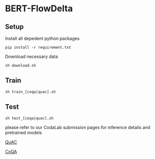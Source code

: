 # BERT-FlowDelta

## Setup

Install all depedent python packages

```
pip install -r requirement.txt
```

Download necessary data

```
sh download.sh
```

## Train

```
sh train_[coqa|quac].sh
```
## Test

```
sh test_[coqa|quac].sh
```

please refer to our CodaLab submission pages for inference details and pretrained models

[QuAC](https://worksheets.codalab.org/worksheets/0xacb00235ee6b42b3aa682c5d62204a81)

[CoQA](https://worksheets.codalab.org/worksheets/0xc38eeb86a2b34bceace033fabd531f22)


